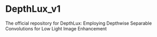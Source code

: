 # DepthLux_v1
The official repository for DepthLux: Employing Depthwise Separable Convolutions for Low Light Image Enhancement

